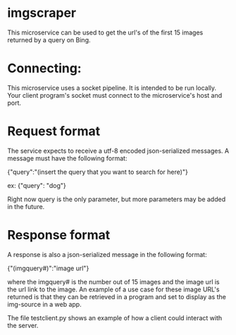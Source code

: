 # imgscraper
This microservice can be used to get the url's of the first 15 images returned by a query on Bing.

# Connecting:
This microservice uses a socket pipeline. It is intended to be run locally. Your client program's socket must connect to the microservice's host and port.

# Request format

The service expects to receive a utf-8 encoded json-serialized messages. A message must have the following format:

{"query":"(insert the query that you want to search for here)"}

ex: {"query": "dog"}

Right now query is the only parameter, but more parameters may be added in the future.

# Response format

A response is also a json-serialized message in the following format: 

{"(imgquery#)":"image url"}

where the imgquery# is the number out of 15 images and the image url is the url link to the image.
An example of a use case for these image URL's returned is that they can be retrieved in a program and set to display as the img-source in a web app.

The file testclient.py shows an example of how a client could interact with the server.
